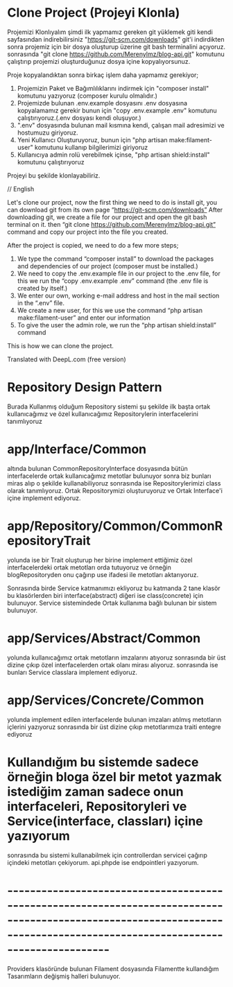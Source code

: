 

# Clone Project (Projeyi Klonla)

Projemizi Klonlıyalım şimdi ilk yapmamız gereken git yüklemek giti kendi sayfasından indirebilirsiniz "https://git-scm.com/downloads"
git'i indirdikten sonra projemiz için bir dosya oluşturup üzerine git bash terminalini açıyoruz. 
sonrasında "git clone https://github.com/Merenylmz/blog-api.git" 
komutunu çalıştırıp projemizi oluşturduğunuz dosya içine kopyalıyorsunuz.

Proje kopyalandıktan sonra birkaç işlem daha yapmamız gerekiyor;
1. Projemizin Paket ve Bağımlılıklarını indirmek için "composer install" komutunu yazıyoruz (composer kurulu olmalıdır.)
2. Projemizde bulunan .env.example dosyasını .env dosyasına kopyalamamız gerekir bunun için "copy .env.example .env" komutunu çalıştırıyoruz.(.env dosyası kendi oluşuyor.)
3. ".env" dosyasında bulunan mail kısmına kendi, çalışan mail adresimizi ve hostumuzu giriyoruz.
4. Yeni Kullanıcı Oluşturuyoruz, bunun için "php artisan make:filament-user" komutunu kullanıp bilgilerimizi giriyoruz
5. Kullanıcıya admin rolü verebilmek içinse, "php artisan shield:install" komutunu çalıştırıyoruz

Projeyi bu şekilde klonlayabiliriz.

// English

Let's clone our project, now the first thing we need to do is install git, you can download git from its own page “https://git-scm.com/downloads”
After downloading git, we create a file for our project and open the git bash terminal on it. 
then “git clone https://github.com/Merenylmz/blog-api.git” 
command and copy our project into the file you created.

After the project is copied, we need to do a few more steps;
1. We type the command “composer install” to download the packages and dependencies of our project (composer must be installed.)
2. We need to copy the .env.example file in our project to the .env file, for this we run the “copy .env.example .env” command (the .env file is created by itself.)
3. We enter our own, working e-mail address and host in the mail section in the “.env” file.
4. We create a new user, for this we use the command “php artisan make:filament-user” and enter our information
5. To give the user the admin role, we run the “php artisan shield:install” command

This is how we can clone the project.

Translated with DeepL.com (free version)




# Repository Design Pattern

Burada Kullanmış olduğum Repository sistemi şu şekilde ilk başta ortak kullanıcağımız ve özel kullanıcağımız Repositorylerin interfacelerini tanımlıyoruz
# app/Interface/Common 
altında bulunan CommonRepositoryInterface dosyasında bütün interfacelerde ortak kullanıcağımız metotlar bulunuyor sonra biz bunları miras alıp o şekilde kullanabiliyoruz
sonrasında ise Repositorylerimizi class olarak tanımlıyoruz.
Ortak Repositorymizi oluşturuyoruz ve Ortak Interface'i içine implement ediyoruz.
# app/Repository/Common/CommonRepositoryTrait
yolunda ise bir Trait oluşturup her birine implement ettiğimiz özel interfacelerdeki ortak metotları orda tutuyoruz ve örneğin blogRepositoryden onu çağırıp use ifadesi
ile metotları aktarıyoruz.

Sonrasında birde Service katmanımızı ekliyoruz bu katmanda 2 tane klasör bu klasörlerden biri interface(abstract) diğeri ise class(concrete) için bulunuyor.
Service sistemindede Ortak kullanıma bağlı bulunan bir sistem bulunuyor.

# app/Services/Abstract/Common
yolunda kullanıcağımız ortak metotların imzalarını atıyoruz sonrasında bir üst dizine çıkıp özel interfacelerden ortak olanı mirası alıyoruz.
sonrasında ise bunları Service classlara implement ediyoruz.

# app/Services/Concrete/Common
yolunda implement edilen interfacelerde bulunan imzaları atılmış metotların içlerini yazıyoruz
sonrasında bir üst dizine çıkıp metotlarımıza traiti entegre ediyoruz


# Kullandığım bu sistemde sadece örneğin bloga özel bir metot yazmak istediğim zaman sadece onun interfaceleri, Repositoryleri ve Service(interface, classları) içine yazıyorum

sonrasında bu sistemi kullanabilmek için controllerdan servicei çağırıp içindeki metotları çekiyorum. api.phpde ise endpointleri yazıyorum.

# --------------------------------------------------------------------------------------------------------------------------------------------------------------------------
Providers klasöründe bulunan Filament dosyasında Filamentte kullandığım Tasarımların değişmiş halleri bulunuyor.
